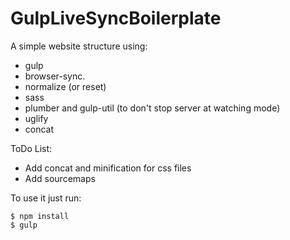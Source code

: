 # GulpLiveSyncBoilerplate

A simple website structure using:
- gulp
- browser-sync.
- normalize (or reset)
- sass
- plumber and gulp-util (to don't stop server at watching mode)
- uglify
- concat

ToDo List:
- Add concat and minification for css files
- Add sourcemaps

To use it just run:
```
$ npm install
$ gulp
```
